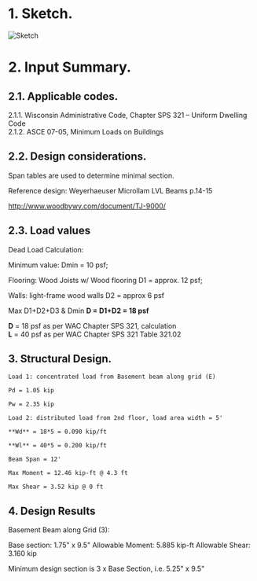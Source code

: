 # 1. Sketch.

![Sketch](Beams-B-3.png "Sketch")

# 2. Input Summary.

## 2.1. Applicable codes.  
2.1.1. Wisconsin Administrative Code, Chapter SPS 321 – Uniform Dwelling Code  
2.1.2. ASCE 07-05, Minimum Loads on Buildings    
  
## 2.2. Design considerations.

Span tables are used to determine minimal section.

Reference design: Weyerhaeuser Microllam LVL Beams p.14-15

<http://www.woodbywy.com/document/TJ-9000/>

## 2.3. Load values

Dead Load Calculation:

Minimum value:                 Dmin = 10 psf;

Flooring: Wood Joists w/ Wood flooring     D1 = approx. 12 psf;

Walls: light-frame wood walls        D2 = approx 6 psf

Max D1+D2+D3 & Dmin            **D = D1+D2 = 18 psf**

**D** = 18 psf        as per WAC Chapter SPS 321, calculation  
**L** = 40 psf        as per WAC Chapter SPS 321 Table 321.02

## 3. Structural Design.

    Load 1: concentrated load from Basement beam along grid (E)
	
	Pd = 1.05 kip
	
	Pw = 2.35 kip

    Load 2: distributed load from 2nd floor, load area width = 5'

	**Wd** = 18*5 = 0.090 kip/ft 

	**Wl** = 40*5 = 0.200 kip/ft
	
    Beam Span = 12'
	
	Max Moment = 12.46 kip-ft @ 4.3 ft
	
	Max Shear = 3.52 kip @ 0 ft
		
## 4. Design Results

Basement Beam along Grid (3):

Base section: 1.75" x 9.5"
Allowable Moment:  5.885 kip-ft
Allowable Shear:   3.160 kip

Minimum design section is 3 x Base Section, i.e. 5.25" x 9.5"